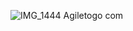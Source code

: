 ![![IMG_1444](https://github.com/user-attachments/assets/cf84cc03-4115-4867-9a39-a95841962e80)
Agiletogo com](https://github.com/user-attachments/assets/45043f3e-9af6-4140-8be8-73fe19876af0)
